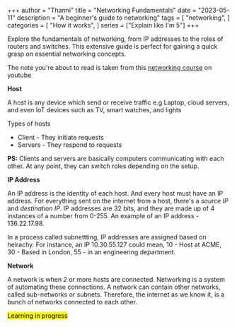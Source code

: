 +++
author = "Thanni"
title = "Networking Fundamentals"
date = "2023-05-11"
description = "A beginner's guide to networking"
tags = [
    "networking",
]
categories = [
    "How it works",
]
series = ["Explain like I'm 5"]
+++

Explore the fundamentals of networking, from IP addresses to the roles of routers and switches. This extensive guide is perfect for gaining a quick grasp on essential networking concepts.

<!--more-->

The note you're about to read is taken from this [networking course](https://www.youtube.com/playlist?list=PLIFyRwBY_4bRLmKfP1KnZA6rZbRHtxmXi) on youtube

**Host**

A host is any device which send or receive traffic
e.g Laptop, cloud servers, and even IoT devices such as TV, smart watches, and lights

Types of hosts

- Client - They initiate requests
- Servers - They respond to requests

**PS:** Clients and servers are basically computers communicating with each other. At any point, they can switch roles depending on the setup.

**IP Address**

An IP address is the identity of each host. And every host must have an IP address. For everything sent on the internet from a host, there's a _source IP_ and _destination IP_. IP addresses are 32 bits, and they are made up of 4 instances of a number from 0-255. An example of an IP address - 136.22.17.98.

In a process called subnettting, IP addresses are assigned based on heirachy. For instance, an IP 10.30.55.127 could mean, 10 - Host at ACME, 30 - Based in London, 55 - in an engineering department.

**Network**

A network is when 2 or more hosts are connected. Networking is a system of automating these connections. A network can contain other networks, called sub-networks or subnets. Therefore, the internet as we know it, is a bunch of networks connected to each other.

<mark>Learning in progress</mark>

